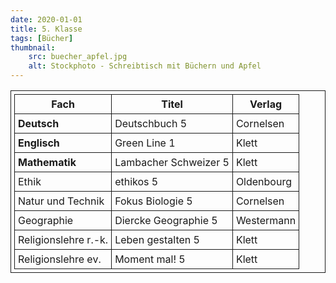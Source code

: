 ```yaml
---
date: 2020-01-01
title: 5. Klasse
tags: [Bücher]
thumbnail: 
    src: buecher_apfel.jpg
    alt: Stockphoto - Schreibtisch mit Büchern und Apfel
---
```

<style>
table, th, td {
  border: 1px solid;
  padding: 5px;
  margin-bottom:15px;
}
</style>

<table>
    <tr>
        <th>Fach</th>
        <th>Titel</th>
        <th>Verlag</th>
    </tr>
    <tr>
        <td style="font-weight:bold">Deutsch</td>
        <td>Deutschbuch 5</td>
        <td>Cornelsen</td>
    </tr>
    <tr>
        <td style="font-weight:bold">Englisch</td>
        <td>Green Line 1</td>
        <td>Klett</td>
    </tr>
    <tr>
        <td style="font-weight:bold">Mathematik</td>
        <td>Lambacher Schweizer 5</td>
        <td>Klett</td>
    </tr>
    <tr>
        <td>Ethik</td>
        <td>ethikos 5</td>
        <td>Oldenbourg</td>
    </tr>
    <tr>
        <td>Natur und Technik</td>
        <td>Fokus Biologie 5</td>
        <td>Cornelsen</td>
    </tr>
    <tr>
        <td>Geographie</td>
        <td>Diercke Geographie 5</td>
        <td>Westermann</td>
    </tr>
    <tr>
        <td>Religionslehre r.-k.</td>
        <td>Leben gestalten 5</td>
        <td>Klett</td>
    </tr>
    <tr>
        <td>Religionslehre ev.</td>
        <td>Moment mal! 5</td>
        <td>Klett</td>
    </tr>
    
</table>